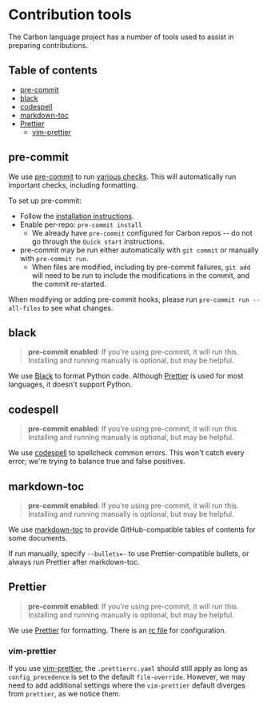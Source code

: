 # Contribution tools

<!--
Part of the Carbon Language project, under the Apache License v2.0 with LLVM
Exceptions. See /LICENSE for license information.
SPDX-License-Identifier: Apache-2.0 WITH LLVM-exception
-->

The Carbon language project has a number of tools used to assist in preparing
contributions.

## Table of contents

<!-- toc -->

-   [pre-commit](#pre-commit)
-   [black](#black)
-   [codespell](#codespell)
-   [markdown-toc](#markdown-toc)
-   [Prettier](#prettier)
    -   [vim-prettier](#vim-prettier)

<!-- tocstop -->

## pre-commit

We use [pre-commit](https://pre-commit.com) to run
[various checks](/.pre-commit-config.yaml). This will automatically run
important checks, including formatting.

To set up pre-commit:

-   Follow the
    [installation instructions](https://pre-commit.com/#installation).
-   Enable per-repo: `pre-commit install`
    -   We already have `pre-commit` configured for Carbon repos -- do not go
        through the `Quick start` instructions.
-   pre-commit may be run either automatically with `git commit` or manually
    with `pre-commit run`.
    -   When files are modified, including by pre-commit failures, `git add`
        will need to be run to include the modifications in the commit, and the
        commit re-started.

When modifying or adding pre-commit hooks, please run
`pre-commit run --all-files` to see what changes.

## black

> **pre-commit enabled**: If you're using pre-commit, it will run this.
> Installing and running manually is optional, but may be helpful.

We use [Black](https://github.com/psf/black) to format Python code. Although
[Prettier](#prettier) is used for most languages, it doesn't support Python.

## codespell

> **pre-commit enabled**: If you're using pre-commit, it will run this.
> Installing and running manually is optional, but may be helpful.

We use [codespell](https://github.com/codespell-project/codespell) to spellcheck
common errors. This won't catch every error; we're trying to balance true and
false positives.

## markdown-toc

> **pre-commit enabled**: If you're using pre-commit, it will run this.
> Installing and running manually is optional, but may be helpful.

We use [markdown-toc](https://github.com/jonschlinkert/markdown-toc) to provide
GitHub-compatible tables of contents for some documents.

If run manually, specify `--bullets=-` to use Prettier-compatible bullets, or
always run Prettier after markdown-toc.

## Prettier

> **pre-commit enabled**: If you're using pre-commit, it will run this.
> Installing and running manually is optional, but may be helpful.

We use [Prettier](https://prettier.io/) for formatting. There is an
[rc file](/.prettierrc.yaml) for configuration.

### vim-prettier

If you use [vim-prettier](https://github.com/prettier/vim-prettier), the
`.prettierrc.yaml` should still apply as long as `config_precedence` is set to
the default `file-override`. However, we may need to add additional settings
where the `vim-prettier` default diverges from `prettier`, as we notice them.
